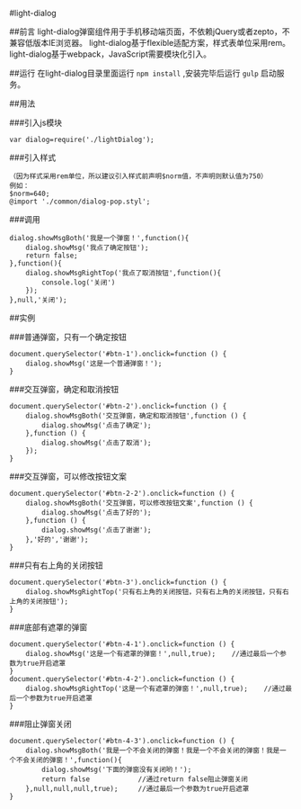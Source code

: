 #light-dialog

##前言
light-dialog弹窗组件用于手机移动端页面，不依赖jQuery或者zepto，不兼容低版本IE浏览器。
light-dialog基于flexible适配方案，样式表单位采用rem。
light-dialog基于webpack，JavaScript需要模块化引入。

##运行
在light-dialog目录里面运行 `npm install` ,安装完毕后运行 `gulp` 启动服务。

##用法

###引入js模块

	var dialog=require('./lightDialog');

###引入样式

	（因为样式采用rem单位，所以建议引入样式前声明$norm值，不声明则默认值为750）
	例如：
	$norm=640;
	@import './common/dialog-pop.styl';

###调用

	dialog.showMsgBoth('我是一个弹窗！',function(){
		dialog.showMsg('我点了确定按钮');
		return false;				
	},function(){
		dialog.showMsgRightTop('我点了取消按钮',function(){
			console.log('关闭')
		});
	},null,'关闭');

##实例

###普通弹窗，只有一个确定按钮

	document.querySelector('#btn-1').onclick=function () {
		dialog.showMsg('这是一个普通弹窗！');
	}

###交互弹窗，确定和取消按钮

	document.querySelector('#btn-2').onclick=function () {
		dialog.showMsgBoth('交互弹窗，确定和取消按钮',function () {
			dialog.showMsg('点击了确定');
		},function () {
			dialog.showMsg('点击了取消');
		});
	}

###交互弹窗，可以修改按钮文案

	document.querySelector('#btn-2-2').onclick=function () {
		dialog.showMsgBoth('交互弹窗，可以修改按钮文案',function () {
			dialog.showMsg('点击了好的');
		},function () {
			dialog.showMsg('点击了谢谢');
		},'好的','谢谢');
	}

###只有右上角的关闭按钮

	document.querySelector('#btn-3').onclick=function () {
		dialog.showMsgRightTop('只有右上角的关闭按钮，只有右上角的关闭按钮，只有右上角的关闭按钮');
	}

###底部有遮罩的弹窗

	document.querySelector('#btn-4-1').onclick=function () {
		dialog.showMsg('这是一个有遮罩的弹窗！',null,true);	//通过最后一个参数为true开启遮罩
	}
	document.querySelector('#btn-4-2').onclick=function () {
		dialog.showMsgRightTop('这是一个有遮罩的弹窗！',null,true);	//通过最后一个参数为true开启遮罩
	}

###阻止弹窗关闭

	document.querySelector('#btn-4-3').onclick=function () {
		dialog.showMsgBoth('我是一个不会关闭的弹窗！我是一个不会关闭的弹窗！我是一个不会关闭的弹窗！',function(){
			dialog.showMsg('下面的弹窗没有关闭哟！');
			return false			//通过return false阻止弹窗关闭
		},null,null,null,true);		//通过最后一个参数为true开启遮罩
	}
